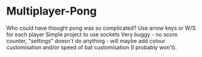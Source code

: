 # Multiplayer-Pong
Who could have thought pong was so complicated?
Use arrow keys or W/S for each player
Simple project to use sockets
Very buggy - no score counter, "settings" doesn't do anything - will maybe add colour customisation and/or speed of bat customisation (I probably won't).
